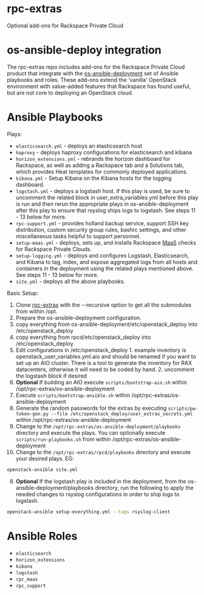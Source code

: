 # rpc-extras
Optional add-ons for Rackspace Private Cloud

# os-ansible-deploy integration

The rpc-extras repo includes add-ons for the Rackspace Private Cloud product
that integrate with the 
[os-ansible-deployment](https://github.com/stackforge/os-ansible-deployment)
set of Ansible playbooks and roles.
These add-ons extend the 'vanilla' OpenStack environment with value-added
features that Rackspace has found useful, but are not core to deploying an
OpenStack cloud.

# Ansible Playbooks

Plays:

* `elasticsearch.yml` - deploys an elasticsearch host
* `haproxy` - deploys haproxy configurations for elasticsearch and kibana
* `horizon_extensions.yml` - rebrands the horizon dashboard for Rackspace,
as well as adding a Rackspace tab and a Solutions tab, which provides
Heat templates for commonly deployed applications.
* `kibana.yml` - Setup Kibana on the Kibana hosts for the logging dashboard.
* `logstash.yml` - deploys a logstash host. If this play is used, be sure to 
uncomment the related block in user_extra_variables.yml before this play is 
run and then rerun the appropriate plays in os-ansible-deployment after this 
play to ensure that rsyslog ships logs to logstash. See steps 11 - 13 below 
for more.
* `rpc-support.yml` - provides holland backup service, support SSH key
distribution, custom security group rules, bashrc settings, and other
miscellaneous tasks helpful to support personnel.
* `setup-maas.yml` - deploys, sets up, and installs Rackspace
[MaaS](http://www.rackspace.com/cloud/monitoring) checks
for Rackspace Private Clouds.
* `setup-logging.yml` - deploys and configures Logstash, Elasticsearch, and 
Kibana to tag, index, and expose aggregated logs from all hosts and containers
in the deployment using the related plays mentioned above. See steps 11 - 13 
below for more.
* `site.yml` - deploys all the above playbooks.

Basic Setup:

1. Clone [rpc-extras](https://github.com/rcbops/rpc-extras) with the
--recursive option to get all the submodules from within /opt.
2. Prepare the os-ansible-deployment configuration.
  1. copy everything from os-ansible-deployment/etc/openstack_deploy into
  /etc/openstack_deploy
  2. copy everything from rpcd/etc/openstack_deploy into /etc/openstack_deploy
  3. Edit configurations in /etc/openstack_deploy
    1. example inventory is openstack_user_variables.yml.aio and should be
    renamed if you want to set up an AIO cluster.  There is a tool to
    generate the inventory for RAX datacenters, otherwise it will need to be
    coded by hand.
    2. uncomment the logstash block if desired
3. __Optional__ If building an AIO execute `scripts/bootstrap-aio.sh` within
/opt/rpc-extras/os-ansible-deployment
4. Execute `scripts/bootstrap-ansible.sh` within
/opt/rpc-extras/os-ansible-deployment
5. Generate the random passwords for the extras by executing
`scripts/pw-token-gen.py --file /etc/openstack_deploy/user_extras_secrets.yml`
within /opt/rpc-extras/os-ansible-deployment
6. Change to the `/opt/rpc-extras/os-ansible-deployment/playbooks` directory and
execute the plays. You can optionally execute `scripts/run-playbooks.sh` from
within /opt/rpc-extras/os-ansible-deployment
7. Change to the `/opt/rpc-extras/rpcd/playbooks` directory and execute your
desired plays.  EG:

```bash
openstack-ansible site.yml
```

8. __Optional__ If the logstash play is included in the deployment, from the
os-ansible-deployment/playbooks directory, run the following to apply the
needed changes to rsyslog configurations in order to ship logs to logstash.

```bash
openstack-ansible setup-everything.yml --tags rsyslog-client
```

# Ansible Roles

* `elasticsearch`
* `horizon_extensions`
* `kibana`
* `logstash`
* `rpc_maas`
* `rpc_support`

